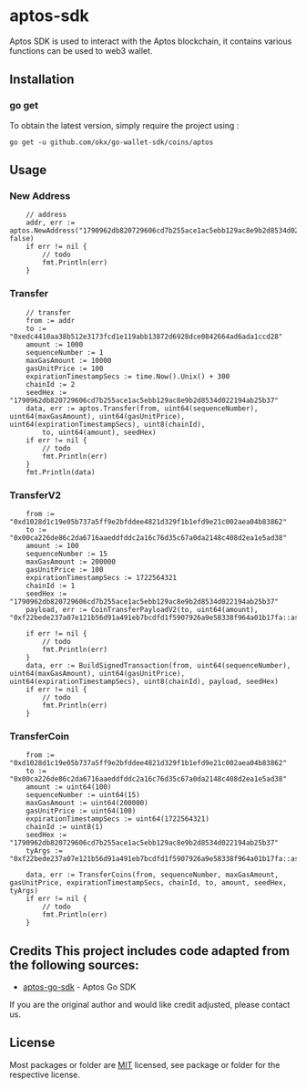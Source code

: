 # aptos-sdk
Aptos SDK is used to interact with the Aptos blockchain, it contains various functions can be used to web3 wallet.

## Installation

### go get

To obtain the latest version, simply require the project using :

```shell
go get -u github.com/okx/go-wallet-sdk/coins/aptos
```

## Usage
### New Address
```golang
	// address
	addr, err := aptos.NewAddress("1790962db820729606cd7b255ace1ac5ebb129ac8e9b2d8534d022194ab25b37", false)
	if err != nil {
		// todo
		fmt.Println(err)
	}

```
###  Transfer 
```golang
	// transfer
	from := addr
	to := "0xedc4410aa38b512e3173fcd1e119abb13872d6928dce0842664ad6ada1ccd28"
	amount := 1000
	sequenceNumber := 1
	maxGasAmount := 10000
	gasUnitPrice := 100
	expirationTimestampSecs := time.Now().Unix() + 300
	chainId := 2
	seedHex := "1790962db820729606cd7b255ace1ac5ebb129ac8e9b2d8534d022194ab25b37"
	data, err := aptos.Transfer(from, uint64(sequenceNumber), uint64(maxGasAmount), uint64(gasUnitPrice), uint64(expirationTimestampSecs), uint8(chainId),
		to, uint64(amount), seedHex)
	if err != nil {
		// todo
		fmt.Println(err)
	}
	fmt.Println(data)
```


### TransferV2
```golang
	from := "0xd1028d1c19e05b737a5ff9e2bfddee4821d329f1b1efd9e21c002aea04b83862"
	to := "0x00ca226de86c2da6716aaeddfddc2a16c76d35c67a0da2148c408d2ea1e5ad38"
	amount := 100
	sequenceNumber := 15
	maxGasAmount := 200000
	gasUnitPrice := 100
	expirationTimestampSecs := 1722564321
	chainId := 1
	seedHex := "1790962db820729606cd7b255ace1ac5ebb129ac8e9b2d8534d022194ab25b37"
	payload, err := CoinTransferPayloadV2(to, uint64(amount), "0xf22bede237a07e121b56d91a491eb7bcdfd1f5907926a9e58338f964a01b17fa::asset::USDT")

    if err != nil {
        // todo
        fmt.Println(err)
    }
	data, err := BuildSignedTransaction(from, uint64(sequenceNumber), uint64(maxGasAmount), uint64(gasUnitPrice), uint64(expirationTimestampSecs), uint8(chainId), payload, seedHex)
    if err != nil {
        // todo
        fmt.Println(err)
    }
```

### TransferCoin
```golang
	from := "0xd1028d1c19e05b737a5ff9e2bfddee4821d329f1b1efd9e21c002aea04b83862"
	to := "0x00ca226de86c2da6716aaeddfddc2a16c76d35c67a0da2148c408d2ea1e5ad38"
	amount := uint64(100)
	sequenceNumber := uint64(15)
	maxGasAmount := uint64(200000)
	gasUnitPrice := uint64(100)
	expirationTimestampSecs := uint64(1722564321)
	chainId := uint8(1)
	seedHex := "1790962db820729606cd7b255ace1ac5ebb129ac8e9b2d8534d022194ab25b37"
	tyArgs := "0xf22bede237a07e121b56d91a491eb7bcdfd1f5907926a9e58338f964a01b17fa::asset::USDT"

	data, err := TransferCoins(from, sequenceNumber, maxGasAmount, gasUnitPrice, expirationTimestampSecs, chainId, to, amount, seedHex, tyArgs)
    if err != nil {
        // todo
        fmt.Println(err)
    }

```

## Credits  This project includes code adapted from the following sources:  
- [aptos-go-sdk](https://github.com/aptos-labs/aptos-go-sdk) - Aptos Go SDK

If you are the original author and would like credit adjusted, please contact us.

## License
Most packages or folder are [MIT](<https://github.com/okx/go-wallet-sdk/blob/main/coins/aptos/LICENSE>) licensed, see package or folder for the respective license.
